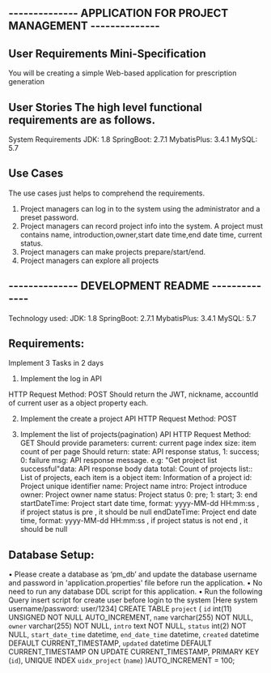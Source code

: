 ## -------------- APPLICATION FOR PROJECT MANAGEMENT --------------  ## 
## User Requirements Mini-Specification  
You will be creating a simple Web-based application for prescription generation  

## User Stories The high level functional requirements are as follows. 
System Requirements
JDK: 1.8
SpringBoot: 2.7.1
MybatisPlus: 3.4.1
MySQL: 5.7

## Use Cases
The use cases just helps to comprehend the requirements.
1. Project managers can log in to the system using the administrator and a preset password.
2. Project managers can record project info into the system.
A project must contains name, introduction,owner,start date time,end date time, current status.
3. Project managers can make projects prepare/start/end.
4. Project managers can explore all projects

## -------------- DEVELOPMENT README --------------  ## 
Technology used:
JDK: 1.8
SpringBoot: 2.7.1
MybatisPlus: 3.4.1
MySQL: 5.7

## Requirements:
Implement 3 Tasks in 2 days
1. Implement the log in API

HTTP Request Method: POST
Should return the JWT, nickname, accountId of current user as a object property each.

2. Implement the create a project API
HTTP Request Method: POST

3. Implement the list of projects(pagination) API
HTTP Request Method: GET
Should provide parameters:
current: current page index
size: item count of per page
Should return:
state: API response status, 1: success; 0: failure
msg: API response message. e.g: "Get project list successful"data: API response body data
total: Count of projects
list:: List of projects, each item is a object
item: Information of a project
id: Project unique identifier
name: Project name
intro: Project introduce
owner: Project owner name
status: Project status 0: pre; 1: start; 3: end
startDateTime: Project start date time, format: yyyy-MM-dd HH:mm:ss , if
project status is pre , it should be null
endDateTime: Project end date time, format: yyyy-MM-dd HH:mm:ss , if
project status is not end , it should be null

## Database Setup:
• Please create a database as ‘pm_db’ and update the database username and password in 'application.properties' file before run the application.
• No need to run any database DDL script for this application.
• Run the following Query insert script for create user before login to the system [Here system username/password: user/1234]
CREATE TABLE `project` (
    `id`      int(11) UNSIGNED NOT NULL AUTO_INCREMENT,
    `name`    varchar(255) NOT NULL,
    `owner`   varchar(255) NOT NULL,
    `intro`   text NOT NULL,
    `status`  int(2) NOT NULL,
    `start_date_time` datetime,
    `end_date_time` datetime,
    `created` datetime  DEFAULT CURRENT_TIMESTAMP,
    `updated` datetime DEFAULT CURRENT_TIMESTAMP ON UPDATE CURRENT_TIMESTAMP,
    PRIMARY KEY (`id`),
    UNIQUE INDEX `uidx_project` (`name`)
)AUTO_INCREMENT = 100;
